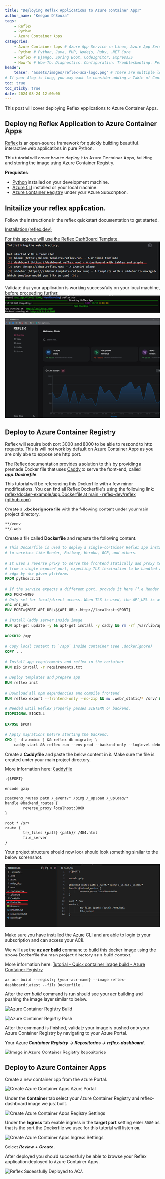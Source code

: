 ```yaml
---
title: "Deploying Reflex Applications to Azure Container Apps"
author_name: "Keegan D'Souza"
tags:
    - Reflex
    - Python
    - Azure Container Apps
categories:
    - Azure Container Apps # Azure App Service on Linux, Azure App Service on Windows, Function App, Azure VM, Azure SDK
    - Python # Python, Java, PHP, Nodejs, Ruby, .NET Core
    - Reflex # Django, Spring Boot, CodeIgnitor, ExpressJS
    - How-To # How-To, Diagnostics, Configuration, Troubleshooting, Performance
header:
    teaser: "assets/images/reflex-aca-logo.png" # There are multiple logos that can be used in "/assets/images" if you choose to add one.
# If your Blog is long, you may want to consider adding a Table of Contents by adding the following two settings.
toc: true
toc_sticky: true
date: 2024-08-24 12:00:00
---
```


This post will cover deploying Reflex Applications to Azure Container Apps.

## Deploying Reflex Application to Azure Container Apps

[Reflex](https://reflex.dev/docs/getting-started/introduction/) is an open-source framework for quickly building beautiful, interactive web applications in pure Python.

This tutorial will cover how to deploy it to Azure Container Apps, building and storing the image using Azure Container Registry.

**Prequistes**:
- [Python](https://www.python.org/) installed on your development machine. 
- [Azure CLI](https://learn.microsoft.com/en-us/cli/azure/install-azure-cli) installed on your local machine. 
- [Azure Container Registry](https://azure.microsoft.com/en-us/products/container-registry) under your Azure Subscription. 

## Initailize your reflex application.
Follow the instructions in the reflex quickstart documentation to get started.

[Installation (reflex.dev)](https://reflex.dev/docs/getting-started/installation/)

For this app we will use the Reflex DashBoard Template.
![Reflex DashBoard Template](/media/2024/08/reflex-template.png)

Validate that your application is working successfully on your local machine, before proceeding further.
![Reflex Running on your local machine cmd](/media/2024/08/reflex-run.png)

![Reflex Running on your local machine browswer](/media/2024/08/reflex-dashboard-localhost.png)

## Deploy to Azure Container Registry

Reflex will require both port 3000 and 8000 to be able to respond to http requests.
This is will not work by default on Azure Container Apps as you are only able to expose one http port.

The Reflex documentation provides a solution to this by providing a premade Docker file that uses [Caddy](https://caddyserver.com/docs/quick-starts/caddyfile) to serve the front-end, called ***app.Dockerfile***.

This tutorial will be referencing this Dockerfile with a few minor modifications. 
You can find all Reflex Dockerfile's using the following link: [reflex/docker-example/app.Dockerfile at main · reflex-dev/reflex (github.com)](https://github.com/reflex-dev/reflex/blob/main/docker-example/app.Dockerfile)

Create a **.dockerignore file** with the following content under your main project directory.
```text
**/venv
**/.web
```

Create a file called **Dockerfile** and repaste the following content. 

```Dockerfile
# This Dockerfile is used to deploy a single-container Reflex app instance
# to services like Render, Railway, Heroku, GCP, and others.

# It uses a reverse proxy to serve the frontend statically and proxy to backend
# from a single exposed port, expecting TLS termination to be handled at the
# edge by the given platform.
FROM python:3.11

# If the service expects a different port, provide it here (f.e Render expects port 10000)
ARG PORT=8080
# Only set for local/direct access. When TLS is used, the API_URL is assumed to be the same as the frontend.
ARG API_URL
ENV PORT=$PORT API_URL=${API_URL:-http://localhost:$PORT}

# Install Caddy server inside image
RUN apt-get update -y && apt-get install -y caddy && rm -rf /var/lib/apt/lists/*

WORKDIR /app

# Copy local context to `/app` inside container (see .dockerignore)
COPY . .

# Install app requirements and reflex in the container
RUN pip install -r requirements.txt

# Deploy templates and prepare app
RUN reflex init

# Download all npm dependencies and compile frontend
RUN reflex export --frontend-only --no-zip && mv .web/_static/* /srv/ && rm -rf .web

# Needed until Reflex properly passes SIGTERM on backend.
STOPSIGNAL SIGKILL

EXPOSE $PORT

# Apply migrations before starting the backend.
CMD [ -d alembic ] && reflex db migrate; \
    caddy start && reflex run --env prod --backend-only --loglevel debug 
```
Create a **Caddyfile** and paste the below content in it. Make sure the file is 
created under your main project directory.

More information here: [Caddyfile](https://caddyserver.com/docs/caddyfile)

```Caddyfile
:{$PORT}

encode gzip

@backend_routes path /_event/* /ping /_upload /_upload/*
handle @backend_routes {
        reverse_proxy localhost:8000
}

root * /srv
route {
        try_files {path} {path}/ /404.html
        file_server
}
```
Your project structure should now look should look something similar to the below screenshot. 

![Project Structure](/media/2024/08/reflex-project-structure.png)

Make sure you have installed the Azure CLI and are able to login to your subscription and can access your ACR. 

We will use the **az acr build** command to build this docker image using the above Dockerfile the main project directory as a build context.

More information here: [Tutorial - Quick container image build - Azure Container Registry](https://learn.microsoft.com/en-us/azure/container-registry/container-registry-tutorial-quick-task)

```az acr build --registry {your-acr-name} --image reflex-dashboard:latest --file Dockerfile . ```

After the *acr build* command is run should see your acr building and pushing the image layer similar to below. 

![Azure Container Registry Build](/media/2024/08/reflex-acr-build.png)

![Azure Container Registry Push](/media/2024/08/reflex-acr-push.png)

After the command is finished,  validate your image is pushed onto your Azure Container Registry by navigating to your Azure Portal.

Your Azure ***Container Registry -> Repositories -> reflex-dashboard***.

![Image in Azure Container Registry Repositories](/media/2024/08/reflex-acr-repository.png)

## Deploy to Azure Container Apps

Create a new container app from the Azure Portal.

![Create Azure Container Apps Azure Portal](/media/2024/08/reflex-create-containerapp.png)

Under the **Container** tab select your Azure Container Registry and reflex-dashboard image we just built.

![Create Azure Container Apps Registry Settings](/media/2024/08/reflex-create-repository.png)

Under the **Ingress** tab enable ingress in the **target port** setting enter ```8080``` as that is the port the Dockerfile we used for this tutorial will listen on.  

![Create Azure Container Apps Ingress Settings](/media/2024/08/reflex-create-ingress.png)

Select ***Review + Create***. 

After deployed you should successfully be able to browse your Reflex application deployed to Azure Container Apps. 

![Reflex Sucessfully Deployed to ACA](/media/2024/08/reflex-sucessfull-aca.png)


